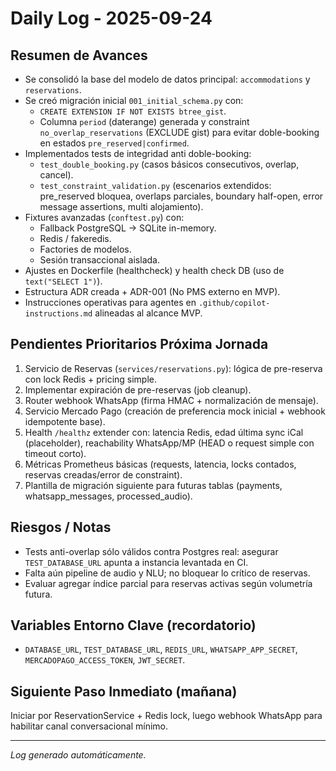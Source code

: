 # Daily Log - 2025-09-24

## Resumen de Avances
- Se consolidó la base del modelo de datos principal: `accommodations` y `reservations`.
- Se creó migración inicial `001_initial_schema.py` con:
  - `CREATE EXTENSION IF NOT EXISTS btree_gist`.
  - Columna `period` (daterange) generada y constraint `no_overlap_reservations` (EXCLUDE gist) para evitar doble-booking en estados `pre_reserved|confirmed`.
- Implementados tests de integridad anti doble-booking:
  - `test_double_booking.py` (casos básicos consecutivos, overlap, cancel).
  - `test_constraint_validation.py` (escenarios extendidos: pre_reserved bloquea, overlaps parciales, boundary half-open, error message assertions, multi alojamiento).
- Fixtures avanzadas (`conftest.py`) con:
  - Fallback PostgreSQL -> SQLite in-memory.
  - Redis / fakeredis.
  - Factories de modelos.
  - Sesión transaccional aislada.
- Ajustes en Dockerfile (healthcheck) y health check DB (uso de `text("SELECT 1")`).
- Estructura ADR creada + ADR-001 (No PMS externo en MVP).
- Instrucciones operativas para agentes en `.github/copilot-instructions.md` alineadas al alcance MVP.

## Pendientes Prioritarios Próxima Jornada
1. Servicio de Reservas (`services/reservations.py`): lógica de pre-reserva con lock Redis + pricing simple.
2. Implementar expiración de pre-reservas (job cleanup).
3. Router webhook WhatsApp (firma HMAC + normalización de mensaje).
4. Servicio Mercado Pago (creación de preferencia mock inicial + webhook idempotente base).
5. Health `/healthz` extender con: latencia Redis, edad última sync iCal (placeholder), reachability WhatsApp/MP (HEAD o request simple con timeout corto).
6. Métricas Prometheus básicas (requests, latencia, locks contados, reservas creadas/error de constraint).
7. Plantilla de migración siguiente para futuras tablas (payments, whatsapp_messages, processed_audio).

## Riesgos / Notas
- Tests anti-overlap sólo válidos contra Postgres real: asegurar `TEST_DATABASE_URL` apunta a instancia levantada en CI.
- Falta aún pipeline de audio y NLU; no bloquear lo crítico de reservas.
- Evaluar agregar índice parcial para reservas activas según volumetría futura.

## Variables Entorno Clave (recordatorio)
- `DATABASE_URL`, `TEST_DATABASE_URL`, `REDIS_URL`, `WHATSAPP_APP_SECRET`, `MERCADOPAGO_ACCESS_TOKEN`, `JWT_SECRET`.

## Siguiente Paso Inmediato (mañana)
Iniciar por ReservationService + Redis lock, luego webhook WhatsApp para habilitar canal conversacional mínimo.

---
_Log generado automáticamente._
